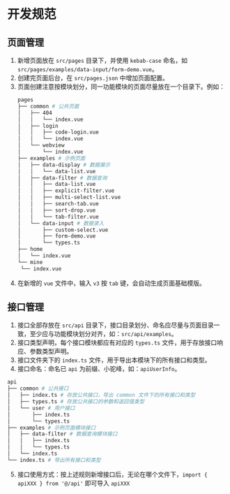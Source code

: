 # 开发规范

## 页面管理

1. 新增页面放在 `src/pages` 目录下，并使用 `kebab-case` 命名，如 `src/pages/examples/data-input/form-demo.vue`。
2. 创建完页面后台，在 `src/pages.json` 中增加页面配置。
3. 页面创建注意按模块划分，同一功能模块的页面尽量放在一个目录下。例如：
   ```bash
   pages
   ├── common # 公共页面
   │   ├── 404
   │   │   └── index.vue
   │   ├── login
   │   │   ├── code-login.vue
   │   │   └── index.vue
   │   └── webview
   │       └── index.vue
   ├── examples # 示例页面
   │   ├── data-display # 数据展示
   │   │   └── data-list.vue
   │   ├── data-filter # 数据查询
   │   │   ├── data-list.vue
   │   │   ├── explicit-filter.vue
   │   │   ├── multi-select-list.vue
   │   │   ├── search-tab.vue
   │   │   ├── sort-drop.vue
   │   │   └── tab-filter.vue
   │   └── data-input # 数据录入
   │       ├── custom-select.vue
   │       ├── form-demo.vue
   │       └── types.ts
   ├── home
   │   └── index.vue
   └── mine
    └── index.vue
   ```
4. 在新增的 `vue` 文件中，输入 `v3` 按 `tab` 键，会自动生成页面基础模版。

## 接口管理

1. 接口全部存放在 `src/api` 目录下，接口目录划分、命名应尽量与页面目录一致，至少应与功能模块划分对齐，如：`src/api/examples`。
2. 接口类型声明，每个接口模块都应有对应的 `types.ts` 文件，用于存放接口响应、参数类型声明。
3. 接口文件夹下的 `index.ts` 文件，用于导出本模块下的所有接口和类型。
4. 接口命名：命名已 `api` 为前缀、小驼峰，如：`apiUserInfo`。

```bash
api
├── common # 公共接口
│   ├── index.ts # 存放公共接口，导出 common 文件下的所有接口和类型
│   ├── types.ts # 存放公共接口的参数和返回值类型
│   └── user # 用户接口
│       ├── index.ts
│       └── types.ts
├── examples # 示例页面模块接口
│   ├── data-filter # 数据查询模块接口
│   │   ├── index.ts
│   │   └── types.ts
│   └── index.ts
└── index.ts # 导出所有接口和类型
```

5. 接口使用方式：按上述规则新增接口后，无论在哪个文件下，`import { apiXXX } from '@/api'` 即可导入 `apiXXX`
 